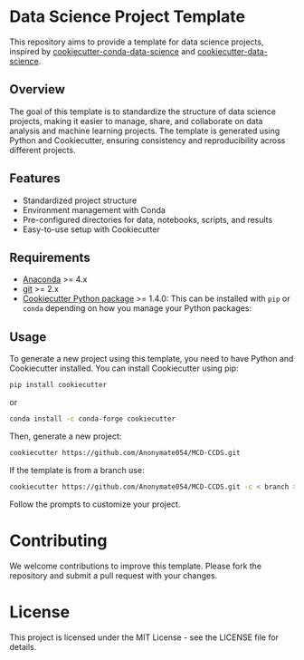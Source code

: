 # Data Science Project Template

This repository aims to provide a template for data science projects, inspired by [cookiecutter-conda-data-science](https://github.com/jvelezmagic/cookiecutter-conda-data-science/tree/main) and [cookiecutter-data-science](https://github.com/drivendataorg/cookiecutter-data-science).

## Overview

The goal of this template is to standardize the structure of data science projects, making it easier to manage, share, and collaborate on data analysis and machine learning projects. The template is generated using Python and Cookiecutter, ensuring consistency and reproducibility across different projects.

## Features

- Standardized project structure
- Environment management with Conda
- Pre-configured directories for data, notebooks, scripts, and results
- Easy-to-use setup with Cookiecutter

## Requirements

- [Anaconda](https://www.anaconda.com/download/) >= 4.x
- [git](https://git-scm.com/) >= 2.x
- [Cookiecutter Python package](http://cookiecutter.readthedocs.org/en/latest/installation.html) >= 1.4.0:
    This can be installed with `pip` or `conda` depending on how you manage your Python packages:

## Usage

To generate a new project using this template, you need to have Python and Cookiecutter installed. You can install Cookiecutter using pip:

```bash
pip install cookiecutter
```

or

```bash
conda install -c conda-forge cookiecutter
```

Then, generate a new project:
```bash
cookiecutter https://github.com/Anonymate054/MCD-CCDS.git
```

If the template is from a branch use:
```bash
cookiecutter https://github.com/Anonymate054/MCD-CCDS.git -c < branch >
```

Follow the prompts to customize your project.

# Contributing
We welcome contributions to improve this template. Please fork the repository and submit a pull request with your changes.

# License
This project is licensed under the MIT License - see the LICENSE file for details.
